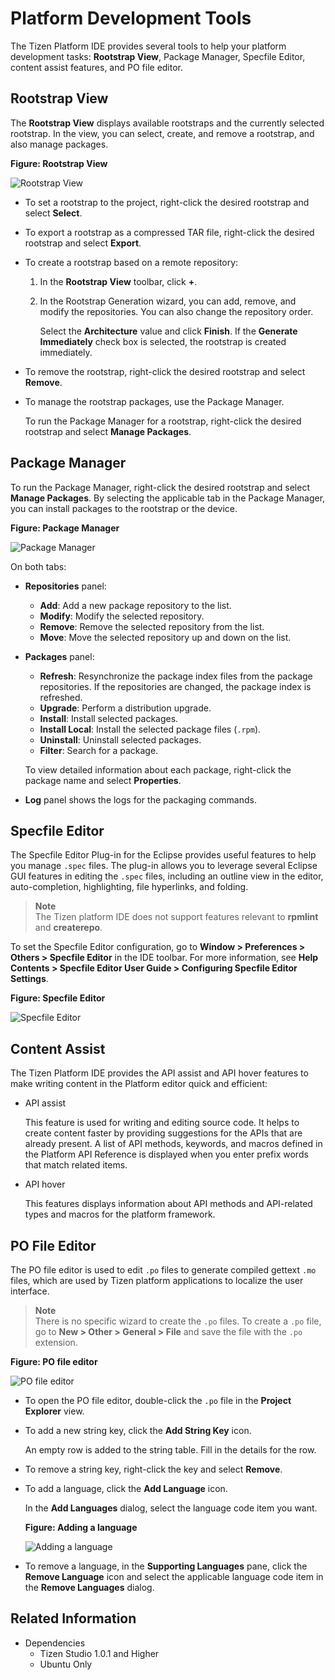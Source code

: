 # Platform Development Tools

The Tizen Platform IDE provides several tools to help your platform development tasks: **Rootstrap View**, Package Manager, Specfile Editor, content assist features, and PO file editor.

## Rootstrap View

The **Rootstrap View** displays available rootstraps and the currently selected rootstrap. In the view, you can select, create, and remove a rootstrap, and also manage packages.

**Figure: Rootstrap View**

![Rootstrap View](./media/platform_rootstrap_view.png)

- To set a rootstrap to the project, right-click the desired rootstrap and select **Select**.

- To export a rootstrap as a compressed TAR file, right-click the desired rootstrap and select **Export**.

- To create a rootstrap based on a remote repository:

  1. In the **Rootstrap View** toolbar, click **+**.

  2. In the Rootstrap Generation wizard, you can add, remove, and modify the repositories. You can also change the repository order.

     Select the **Architecture** value and click **Finish**. If the **Generate Immediately** check box is selected, the rootstrap is created immediately.

- To remove the rootstrap, right-click the desired rootstrap and select **Remove**.

- To manage the rootstrap packages, use the Package Manager.

  To run the Package Manager for a rootstrap, right-click the desired rootstrap and select **Manage Packages**.

## Package Manager

To run the Package Manager, right-click the desired rootstrap and select **Manage Packages**. By selecting the applicable tab in the Package Manager, you can install packages to the rootstrap or the device.

**Figure: Package Manager**

![Package Manager](./media/platform_package_manager.png)

On both tabs:

- **Repositories** panel:
  - **Add**: Add a new package repository to the list.
  - **Modify**: Modify the selected repository.
  - **Remove**: Remove the selected repository from the list.
  - **Move**: Move the selected repository up and down on the list.

- **Packages** panel:  
  - **Refresh**: Resynchronize the package index files from the package repositories. If the repositories are changed, the package index is refreshed.
  - **Upgrade**: Perform a distribution upgrade.
  - **Install**: Install selected packages.
  - **Install Local**: Install the selected package files (`.rpm`).
  - **Uninstall**: Uninstall selected packages.
  - **Filter**: Search for a package.

  To view detailed information about each package, right-click the package name and select **Properties**.

- **Log** panel shows the logs for the packaging commands.

## Specfile Editor

The Specfile Editor Plug-in for the Eclipse provides useful features to help you manage `.spec` files. The plug-in allows you to leverage several Eclipse GUI features in editing the `.spec` files, including an outline view in the editor, auto-completion, highlighting, file hyperlinks, and folding.

> **Note**  
> The Tizen platform IDE does not support features relevant to **rpmlint** and **createrepo**.

To set the Specfile Editor configuration, go to **Window > Preferences > Others > Specfile Editor** in the IDE toolbar. For more information, see **Help Contents > Specfile Editor User Guide > Configuring Specfile Editor Settings**.

**Figure: Specfile Editor**

![Specfile Editor](./media/platform_specfile_editor.png)

## Content Assist

The Tizen Platform IDE provides the API assist and API hover features to make writing content in the Platform editor quick and efficient:

- API assist

  This feature is used for writing and editing source code. It helps to create content faster by providing suggestions for the APIs that are already present. A list of API methods, keywords, and macros defined in the Platform API Reference is displayed when you enter prefix words that match related items.

- API hover

  This features displays information about API methods and API-related types and macros for the platform framework.

## PO File Editor

The PO file editor is used to edit `.po` files to generate compiled gettext `.mo` files, which are used by Tizen platform applications to localize the user interface.

> **Note**  
> There is no specific wizard to create the `.po` files. To create a `.po` file, go to **New > Other > General > File** and save the file with the `.po` extension.

**Figure: PO file editor**

![PO file editor](./media/platform_po_file_editor.png)

- To open the PO file editor, double-click the `.po` file in the **Project Explorer** view.

- To add a new string key, click the **Add String Key** icon.

  An empty row is added to the string table. Fill in the details for the row.

- To remove a string key, right-click the key and select **Remove**.

- To add a language, click the **Add Language** icon.

  In the **Add Languages** dialog, select the language code item you want.

  **Figure: Adding a language**

  ![Adding a language](./media/platform_po_add.png)

- To remove a language, in the **Supporting Languages** pane, click the **Remove Language** icon and select the applicable language code item in the **Remove Languages** dialog.


## Related Information
* Dependencies
  - Tizen Studio 1.0.1 and Higher
  - Ubuntu Only
